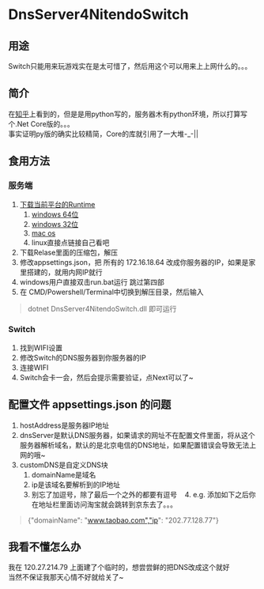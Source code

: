 # DnsServer4NitendoSwitch
## 用途
Switch只能用来玩游戏实在是太可惜了，然后用这个可以用来上上网什么的。。。

## 简介
在[知乎](https://zhuanlan.zhihu.com/p/34434793)上看到的，但是是用python写的，服务器木有python环境，所以打算写个.Net Core版的。。。<br>
事实证明py版的确实比较精简，Core的库就引用了一大堆-_-||

## 食用方法
### 服务端
1. [下载当前平台的Runtime](https://www.microsoft.com/net/download/dotnet-core/runtime-2.0.5)
    1. [windows 64位](https://www.microsoft.com/net/download/thank-you/dotnet-runtime-2.0.5-windows-x64-installer)
    2. [windows 32位](https://www.microsoft.com/net/download/thank-you/dotnet-runtime-2.0.5-windows-x86-installer)
    3. [mac os](https://www.microsoft.com/net/download/thank-you/dotnet-runtime-2.0.5-macos-x64-installer)
    4. linux直接点链接自己看吧
2. 下载Relase里面的压缩包，解压
3. 修改appsettings.json，把 所有的 172.16.18.64 改成你服务器的IP，如果是家里搭建的，就用内网IP就行
4. windows用户直接双击run.bat运行 跳过第四部
5. 在 CMD/Powershell/Terminal中切换到解压目录，然后输入 
> dotnet DnsServer4NitendoSwitch.dll
即可运行

### Switch
1. 找到WIFI设置
2. 修改Switch的DNS服务器到你服务器的IP
3. 连接WIFI
4. Switch会卡一会，然后会提示需要验证，点Next可以了~

## 配置文件 appsettings.json 的问题
1. hostAddress是服务器IP地址
2. dnsServer是默认DNS服务器，如果请求的网址不在配置文件里面，将从这个服务器解析域名，默认的是北京电信的DNS地址，如果配置错误会导致无法上网的哦~
3. customDNS是自定义DNS块
    1. domainName是域名
    2. ip是该域名要解析到的IP地址
    3. 别忘了加逗号，除了最后一个之外的都要有逗号
    4. e.g. 添加如下之后你在地址栏里面访问淘宝就会跳转到京东去了。。。
>    {"domainName": "www.taobao.com","ip": "202.77.128.77"}

## 我看不懂怎么办
我在 120.27.214.79 上面建了个临时的，想尝尝鲜的把DNS改成这个就好<br>
当然不保证我那天心情不好就给关了~
